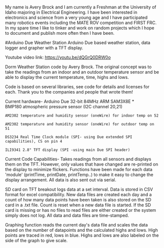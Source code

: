 My name is Avery Brock and I am currently a Freshman at the University of Idaho majoring in Electrical Engineering. I have been interested in electronics and science from a very young age and I have participated many robotics events including the MATE ROV competition and FIRST FRC. In my spare time I like to tinker and work on random projects which I hope to document and publish more often then I have been. 

#Arduino Due Weather Station
Arduino Due based weather station, data logger and grapher with a TFT display. 

Youtube video link: https://youtu.be/dQGrQ0DRW0o

Dorm Weather Station code by Avery Brock. The original concept was to take the readings from an indoor and an outdoor
   temperature sensor and be able to display the current temperature, time, highs and lows.

   Code is based on several libraries, see code for details and licenses for
   each. Thank you to the companies and people that wrote them!


   Current hardware-
    Arduino Due 32-bit 84MHz ARM SAM3X8E
 *  
    BMP180 atmospheric pressure sensor (I2C channel 20,21)
 
    AM2302 temperature and humidity sensor (oneWire) for indoor temp on 52
 
    AM2302 temperature and humidity sensor (oneWire) for outdoor temp on 51
 
    DS3234 Real Time Clock module (SPI- using Due extended SPI capabilities), CS on pin 4
   
    ILI9341 2.8" TFT display (SPI -using main Due SPI header)

  Current Code Capabilities-
  Takes readings from all sensors and displays them on the TFT. However, only values that have changed are
  re-printed on the display to minimize flickers. Functions have been made for each data 'module' (printTime,
  printDate, printTemp..) to make it easy to change the display arrangement. All data is also sent out via serial.

  SD card on TFT breakout logs data at a set interval. Data is stored in CSV format for excel compatibility.
  New data files are created each day and a count of how many data points have been taken is also stored on the
  SD card in a .txt file. Count is reset when a new data file is started. If the SD card is missing or has no files to read
  files are either created or the system simply does not log. All data and data files are time-stamped.

  Graphing function reads the current day's data file and scales the data based on the number of datapoints and
  the calculated highs and lows. High points are traced in red, lows in blue. Highs and lows are also labeled on
  the side of the graph to give scale.

